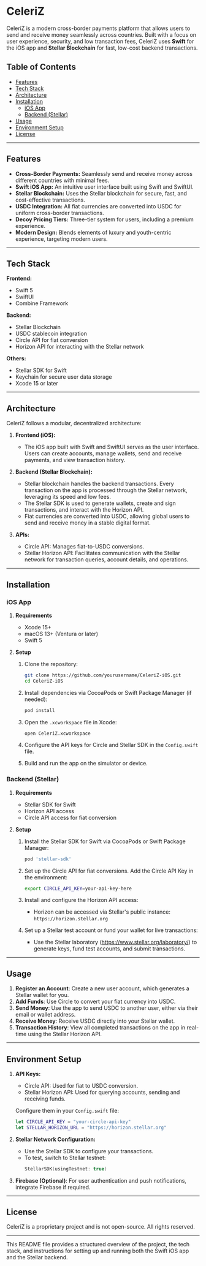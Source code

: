 # CeleriZ

CeleriZ is a modern cross-border payments platform that allows users to send and receive money seamlessly across countries. Built with a focus on user experience, security, and low transaction fees, CeleriZ uses **Swift** for the iOS app and **Stellar Blockchain** for fast, low-cost backend transactions.

## Table of Contents
- [Features](#features)
- [Tech Stack](#tech-stack)
- [Architecture](#architecture)
- [Installation](#installation)
  - [iOS App](#ios-app)
  - [Backend (Stellar)](#backend-stellar)
- [Usage](#usage)
- [Environment Setup](#environment-setup)
- [License](#license)

---

## Features

- **Cross-Border Payments:** Seamlessly send and receive money across different countries with minimal fees.
- **Swift iOS App:** An intuitive user interface built using Swift and SwiftUI.
- **Stellar Blockchain:** Uses the Stellar blockchain for secure, fast, and cost-effective transactions.
- **USDC Integration:** All fiat currencies are converted into USDC for uniform cross-border transactions.
- **Decoy Pricing Tiers:** Three-tier system for users, including a premium experience.
- **Modern Design:** Blends elements of luxury and youth-centric experience, targeting modern users.

---

## Tech Stack

**Frontend:**
- Swift 5
- SwiftUI
- Combine Framework

**Backend:**
- Stellar Blockchain
- USDC stablecoin integration
- Circle API for fiat conversion
- Horizon API for interacting with the Stellar network

**Others:**
- Stellar SDK for Swift
- Keychain for secure user data storage
- Xcode 15 or later

---

## Architecture

CeleriZ follows a modular, decentralized architecture:

1. **Frontend (iOS):** 
    - The iOS app built with Swift and SwiftUI serves as the user interface. Users can create accounts, manage wallets, send and receive payments, and view transaction history.
    
2. **Backend (Stellar Blockchain):**
    - Stellar blockchain handles the backend transactions. Every transaction on the app is processed through the Stellar network, leveraging its speed and low fees.
    - The Stellar SDK is used to generate wallets, create and sign transactions, and interact with the Horizon API.
    - Fiat currencies are converted into USDC, allowing global users to send and receive money in a stable digital format.
    
3. **APIs:**
    - Circle API: Manages fiat-to-USDC conversions.
    - Stellar Horizon API: Facilitates communication with the Stellar network for transaction queries, account details, and operations.

---

## Installation

### iOS App

1. **Requirements**
   - Xcode 15+
   - macOS 13+ (Ventura or later)
   - Swift 5

2. **Setup**
   1. Clone the repository:
      ```bash
      git clone https://github.com/yourusername/CeleriZ-iOS.git
      cd CeleriZ-iOS
      ```

   2. Install dependencies via CocoaPods or Swift Package Manager (if needed):
      ```bash
      pod install
      ```

   3. Open the `.xcworkspace` file in Xcode:
      ```bash
      open CeleriZ.xcworkspace
      ```

   4. Configure the API keys for Circle and Stellar SDK in the `Config.swift` file.

   5. Build and run the app on the simulator or device.

### Backend (Stellar)

1. **Requirements**
   - Stellar SDK for Swift
   - Horizon API access
   - Circle API access for fiat conversion

2. **Setup**
   1. Install the Stellar SDK for Swift via CocoaPods or Swift Package Manager:
      ```bash
      pod 'stellar-sdk'
      ```

   2. Set up the Circle API for fiat conversions. Add the Circle API Key in the environment:
      ```bash
      export CIRCLE_API_KEY=your-api-key-here
      ```

   3. Install and configure the Horizon API access:
      - Horizon can be accessed via Stellar's public instance: `https://horizon.stellar.org`

   4. Set up a Stellar test account or fund your wallet for live transactions:
      - Use the Stellar laboratory (https://www.stellar.org/laboratory/) to generate keys, fund test accounts, and submit transactions.

---

## Usage

1. **Register an Account**: Create a new user account, which generates a Stellar wallet for you.
2. **Add Funds**: Use Circle to convert your fiat currency into USDC.
3. **Send Money**: Use the app to send USDC to another user, either via their email or wallet address.
4. **Receive Money**: Receive USDC directly into your Stellar wallet.
5. **Transaction History**: View all completed transactions on the app in real-time using the Stellar Horizon API.

---

## Environment Setup

1. **API Keys:**
   - Circle API: Used for fiat to USDC conversion.
   - Stellar Horizon API: Used for querying accounts, sending and receiving funds.

   Configure them in your `Config.swift` file:
   ```swift
   let CIRCLE_API_KEY = "your-circle-api-key"
   let STELLAR_HORIZON_URL = "https://horizon.stellar.org"
   ```

2. **Stellar Network Configuration:**
   - Use the Stellar SDK to configure your transactions.
   - To test, switch to Stellar testnet:
     ```swift
     StellarSDK(usingTestnet: true)
     ```

3. **Firebase (Optional)**: For user authentication and push notifications, integrate Firebase if required.

---

## License

CeleriZ is a proprietary project and is not open-source. All rights reserved.

---

This README file provides a structured overview of the project, the tech stack, and instructions for setting up and running both the Swift iOS app and the Stellar backend.
